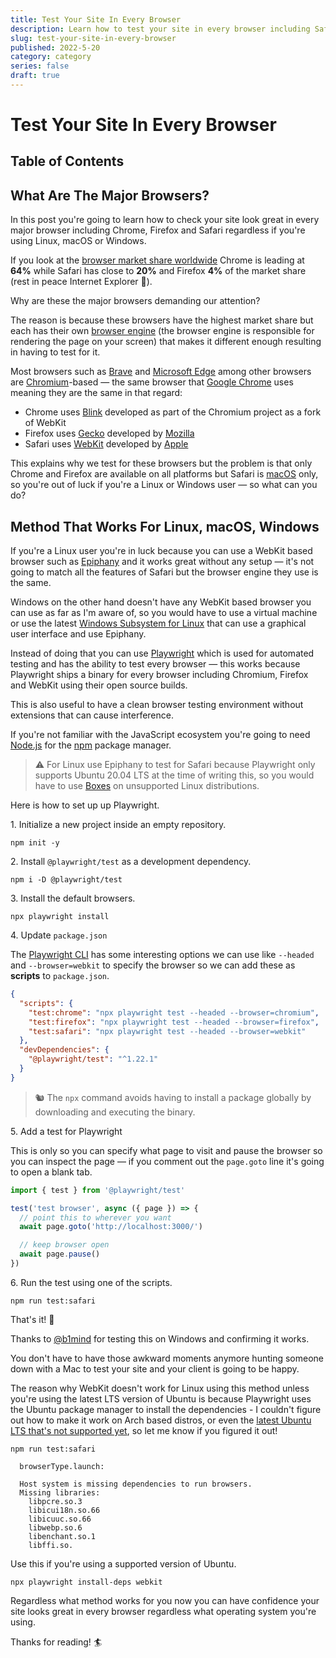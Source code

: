 ```yaml
---
title: Test Your Site In Every Browser
description: Learn how to test your site in every browser including Safari on Linux, macOS, Windows.
slug: test-your-site-in-every-browser
published: 2022-5-20
category: category
series: false
draft: true
---
```


# Test Your Site In Every Browser

## Table of Contents

## What Are The Major Browsers?

In this post you're going to learn how to check your site look great in every major browser including Chrome, Firefox and Safari regardless if you're using Linux, macOS or Windows.

If you look at the [browser market share worldwide](https://gs.statcounter.com/) Chrome is leading at **64%** while Safari has close to **20%** and Firefox **4%** of the market share (rest in peace Internet Explorer 💐).

Why are these the major browsers demanding our attention?

The reason is because these browsers have the highest market share but each has their own [browser engine](https://en.wikipedia.org/wiki/Browser_engine) (the browser engine is responsible for rendering the page on your screen) that makes it different enough resulting in having to test for it.

Most browsers such as [Brave](https://brave.com/) and [Microsoft Edge](https://www.microsoft.com/en-us/edge) among other browsers are [Chromium](<https://en.wikipedia.org/wiki/Chromium_(web_browser)>)-based — the same browser that [Google Chrome](https://en.wikipedia.org/wiki/Google_Chrome) uses meaning they are the same in that regard:

- Chrome uses [Blink](<https://en.wikipedia.org/wiki/Blink_(browser_engine)>) developed as part of the Chromium project as a fork of WebKit
- Firefox uses [Gecko](<https://en.wikipedia.org/wiki/Gecko_(software)>) developed by [Mozilla](https://en.wikipedia.org/wiki/Mozilla)
- Safari uses [WebKit](https://en.wikipedia.org/wiki/WebKit) developed by [Apple](https://en.wikipedia.org/wiki/Apple_Inc.)

This explains why we test for these browsers but the problem is that only Chrome and Firefox are available on all platforms but Safari is [macOS](https://en.wikipedia.org/wiki/MacOS) only, so you're out of luck if you're a Linux or Windows user — so what can you do?

## Method That Works For Linux, macOS, Windows

If you're a Linux user you're in luck because you can use a WebKit based browser such as [Epiphany](https://wiki.gnome.org/Apps/Web) and it works great without any setup — it's not going to match all the features of Safari but the browser engine they use is the same.

Windows on the other hand doesn't have any WebKit based browser you can use as far as I'm aware of, so you would have to use a virtual machine or use the latest [Windows Subsystem for Linux](https://docs.microsoft.com/en-us/windows/wsl/) that can use a graphical user interface and use Epiphany.

Instead of doing that you can use [Playwright](https://playwright.dev/) which is used for automated testing and has the ability to test every browser — this works because Playwright ships a binary for every browser including Chromium, Firefox and WebKit using their open source builds.

This is also useful to have a clean browser testing environment without extensions that can cause interference.

If you're not familiar with the JavaScript ecosystem you're going to need [Node.js](https://nodejs.org/en/) for the [npm](https://www.npmjs.com/) package manager.

> ⚠️ For Linux use Epiphany to test for Safari because Playwright only supports Ubuntu 20.04 LTS at the time of writing this, so you would have to use [Boxes](https://wiki.gnome.org/Apps/Boxes) on unsupported Linux distributions.

Here is how to set up up Playwright.

1\. Initialize a new project inside an empty repository.

```shell:terminal
npm init -y
```

2\. Install `@playwright/test` as a development dependency.

```shell:terminal
npm i -D @playwright/test
```

3\. Install the default browsers.

```shell:terminal
npx playwright install
```

4\. Update `package.json`

The [Playwright CLI](https://playwright.dev/docs/test-cli) has some interesting options we can use like `--headed` and `--browser=webkit` to specify the browser so we can add these as **scripts** to `package.json`.

```json:package.json showLineNumbers
{
  "scripts": {
    "test:chrome": "npx playwright test --headed --browser=chromium",
    "test:firefox": "npx playwright test --headed --browser=firefox",
    "test:safari": "npx playwright test --headed --browser=webkit"
  },
  "devDependencies": {
    "@playwright/test": "^1.22.1"
  }
}
```

> 🐿️ The `npx` command avoids having to install a package globally by downloading and executing the binary.


5\. Add a test for Playwright

This is only so you can specify what page to visit and pause the browser so you can inspect the page — if you comment out the `page.goto` line it's going to open a blank tab.

```ts:tests/browser.test.ts showLineNumbers
import { test } from '@playwright/test'

test('test browser', async ({ page }) => {
  // point this to wherever you want
  await page.goto('http://localhost:3000/')

  // keep browser open
  await page.pause()
})
```

6\. Run the test using one of the scripts.

```shell:terminal
npm run test:safari
```

That's it! 🎉

Thanks to [@b1mind](https://twitter.com/b1mind) for testing this on Windows and confirming it works.

You don't have to have those awkward moments anymore hunting someone down with a Mac to test your site and your client is going to be happy.

The reason why WebKit doesn't work for Linux using this method unless you're using the latest LTS version of Ubuntu is because Playwright uses the Ubuntu package manager to install the dependencies - I couldn't figure out how to make it work on Arch based distros, or even the [latest Ubuntu LTS that's not supported yet](https://github.com/microsoft/playwright/issues/13738), so let me know if you figured it out!

```shell:terminal
npm run test:safari
```

```shell:terminal
  browserType.launch:
  
  Host system is missing dependencies to run browsers.
  Missing libraries:
    libpcre.so.3
    libicui18n.so.66
    libicuuc.so.66
    libwebp.so.6
    libenchant.so.1
    libffi.so.
```

Use this if you're using a supported version of Ubuntu.

```shell:terminal
npx playwright install-deps webkit
```

Regardless what method works for you now you can have confidence your site looks great in every browser regardless what operating system you're using. 

Thanks for reading! 🏄️
